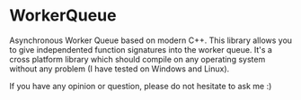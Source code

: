 # WorkerQueue
Asynchronous Worker Queue based on modern C++. This library allows you to give independented function signatures into the worker queue. It's a cross platform library which should compile on any operating system without any problem (I have tested on Windows and Linux).

If you have any opinion or question, please do not hesitate to ask me :)
